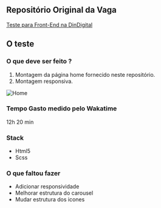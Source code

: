 ## Repositório Original da Vaga

[Teste para Front-End na DinDigital](https://github.com/dindigital/test-front-2017)

## O teste

### O que deve ser feito ?

1. Montagem da página home fornecido neste repositório.
2. Montagem responsiva.

![Home](https://github.com/dindigital/test-front-2017/blob/master/layout/freshness.png)

### Tempo Gasto medido pelo Wakatime

12h 20 min

### Stack

- Html5
- Scss

### O que faltou fazer

- Adicionar responsividade
- Melhorar estrutura do carousel
- Mudar estrutura dos icones
